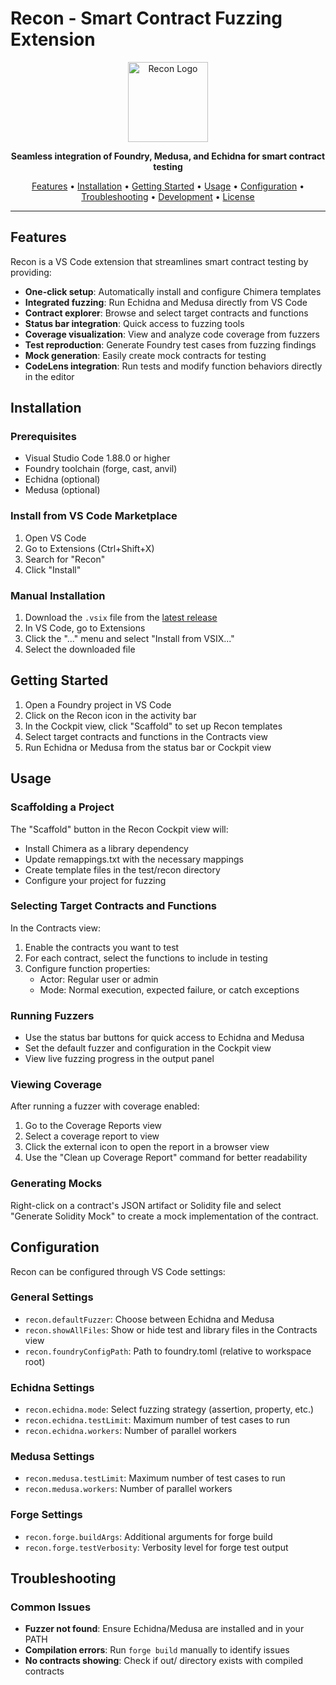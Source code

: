 # Recon - Smart Contract Fuzzing Extension

<p align="center">
  <img src="https://github.com/user-attachments/assets/c79df2a8-9577-48ab-82e8-4882a0fe7e06" alt="Recon Logo" width="128" height="128">
</p>

<p align="center">
  <strong>Seamless integration of Foundry, Medusa, and Echidna for smart contract testing</strong>
</p>

<p align="center">
  <a href="#features">Features</a> •
  <a href="#installation">Installation</a> •
  <a href="#getting-started">Getting Started</a> •
  <a href="#usage">Usage</a> •
  <a href="#configuration">Configuration</a> •
  <a href="#troubleshooting">Troubleshooting</a> •
  <a href="#development">Development</a> •
  <a href="#license">License</a>
</p>

---

## Features

Recon is a VS Code extension that streamlines smart contract testing by providing:

- **One-click setup**: Automatically install and configure Chimera templates
- **Integrated fuzzing**: Run Echidna and Medusa directly from VS Code
- **Contract explorer**: Browse and select target contracts and functions
- **Status bar integration**: Quick access to fuzzing tools
- **Coverage visualization**: View and analyze code coverage from fuzzers
- **Test reproduction**: Generate Foundry test cases from fuzzing findings
- **Mock generation**: Easily create mock contracts for testing
- **CodeLens integration**: Run tests and modify function behaviors directly in the editor

## Installation

### Prerequisites

- Visual Studio Code 1.88.0 or higher
- Foundry toolchain (forge, cast, anvil)
- Echidna (optional)
- Medusa (optional)

### Install from VS Code Marketplace

1. Open VS Code
2. Go to Extensions (Ctrl+Shift+X)
3. Search for "Recon"
4. Click "Install"

### Manual Installation

1. Download the `.vsix` file from the [latest release](https://github.com/Recon-Fuzz/recon-extension/releases/latest)
2. In VS Code, go to Extensions
3. Click the "..." menu and select "Install from VSIX..."
4. Select the downloaded file

## Getting Started

1. Open a Foundry project in VS Code
2. Click on the Recon icon in the activity bar
3. In the Cockpit view, click "Scaffold" to set up Recon templates
4. Select target contracts and functions in the Contracts view
5. Run Echidna or Medusa from the status bar or Cockpit view

## Usage

### Scaffolding a Project

The "Scaffold" button in the Recon Cockpit view will:

- Install Chimera as a library dependency
- Update remappings.txt with the necessary mappings
- Create template files in the test/recon directory
- Configure your project for fuzzing

### Selecting Target Contracts and Functions

In the Contracts view:

1. Enable the contracts you want to test
2. For each contract, select the functions to include in testing
3. Configure function properties:
   - Actor: Regular user or admin
   - Mode: Normal execution, expected failure, or catch exceptions

### Running Fuzzers

- Use the status bar buttons for quick access to Echidna and Medusa
- Set the default fuzzer and configuration in the Cockpit view
- View live fuzzing progress in the output panel

### Viewing Coverage

After running a fuzzer with coverage enabled:

1. Go to the Coverage Reports view
2. Select a coverage report to view
3. Click the external icon to open the report in a browser view
4. Use the "Clean up Coverage Report" command for better readability

### Generating Mocks

Right-click on a contract's JSON artifact or Solidity file and select "Generate Solidity Mock" to create a mock implementation of the contract.

## Configuration

Recon can be configured through VS Code settings:

### General Settings

- `recon.defaultFuzzer`: Choose between Echidna and Medusa
- `recon.showAllFiles`: Show or hide test and library files in the Contracts view
- `recon.foundryConfigPath`: Path to foundry.toml (relative to workspace root)

### Echidna Settings

- `recon.echidna.mode`: Select fuzzing strategy (assertion, property, etc.)
- `recon.echidna.testLimit`: Maximum number of test cases to run
- `recon.echidna.workers`: Number of parallel workers

### Medusa Settings

- `recon.medusa.testLimit`: Maximum number of test cases to run
- `recon.medusa.workers`: Number of parallel workers

### Forge Settings

- `recon.forge.buildArgs`: Additional arguments for forge build
- `recon.forge.testVerbosity`: Verbosity level for forge test output

## Troubleshooting

### Common Issues

- **Fuzzer not found**: Ensure Echidna/Medusa are installed and in your PATH
- **Compilation errors**: Run `forge build` manually to identify issues
- **No contracts showing**: Check if out/ directory exists with compiled contracts
